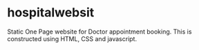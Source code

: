 # hospitalwebsit
Static One Page website for Doctor appointment booking.
This is constructed using HTML, CSS and javascript.
